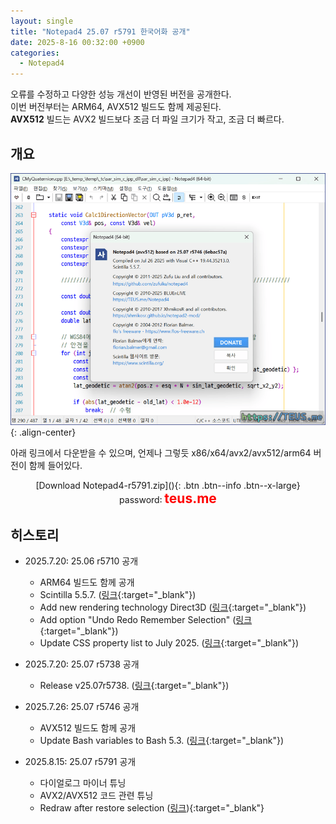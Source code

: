 ```yaml
---
layout: single
title: "Notepad4 25.07 r5791 한국어화 공개"
date: 2025-8-16 00:32:00 +0900
categories:
  - Notepad4
---
```


오류를 수정하고 다양한 성능 개선이 반영된 버전을 공개한다.\
이번 버전부터는 ARM64, AVX512 빌드도 함께 제공된다.\
**AVX512** 빌드는 AVX2 빌드보다 조금 더 파일 크기가 작고, 조금 더 빠르다.

## 개요

![image](</images/2025-07-20/notepad4_Bs64_Q.png>){: .align-center}

아래 링크에서 다운받을 수 있으며, 언제나 그렇듯 x86/x64/avx2/avx512/arm64 버전이 함께 들어있다.

<div style="text-align: center;" markdown="1">
[Download Notepad4-r5791.zip](</attachment/2025-07-20/Notepad4-r5791.zip>){: .btn .btn--info .btn--x-large}
<br>password꞉ <span style="color: red; font-size: 1.5em;"><b>teus.me</b></span>
</div>

## 히스토리

* 2025.7.20꞉ 25.06 r5710 공개
  * ARM64 빌드도 함께 공개
  * Scintilla 5.5.7. ([링크](https://github.com/zufuliu/notepad4/commit/51eaa23b3f9dc14d05ff23e9283e1d2eb3edeb3e){:target="_blank"})
  * Add new rendering technology Direct3D ([링크](https://github.com/zufuliu/notepad4/commit/b88ffeca9ef12dc4f4ddec0b4edf0e1150ab20cb){:target="_blank"})
  * Add option "Undo Redo Remember Selection" ([링크](https://github.com/zufuliu/notepad4/commit/9d76fd1681a1b174043f80b5b6f451a2e7234aae){:target="_blank"})
  * Update CSS property list to July 2025. ([링크](https://github.com/zufuliu/notepad4/commit/23fbf3b217d39a6b77a86aeda5afc50a035b8551){:target="_blank"})

* 2025.7.20꞉ 25.07 r5738 공개
  * Release v25.07r5738. ([링크](https://github.com/zufuliu/notepad4/commit/c12f61034ba871c0638d984d4b8d044b9729a829){:target="_blank"})

* 2025.7.26꞉ 25.07 r5746 공개
  * AVX512 빌드도 함께 공개
  * Update Bash variables to Bash 5.3. ([링크](https://github.com/zufuliu/notepad4/commit/6ebac57a48c3217c63b5d3ec7960eb9f3c1aa77a){:target="_blank"})

* 2025.8.15꞉ 25.07 r5791 공개
  * 다이얼로그 마이너 튜닝
  * AVX2/AVX512 코드 관련 튜닝
  * Redraw after restore selection ([링크](https://github.com/zufuliu/notepad4/commit/0999e97563ce0326c187853fe658696137b3a466)){:target="_blank"}
